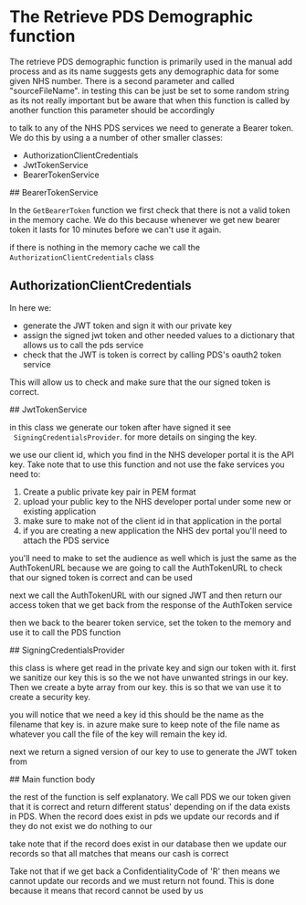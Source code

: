 # The Retrieve PDS Demographic function

The retrieve PDS demographic function is primarily used in the manual add process and as its name suggests gets any demographic data for some given NHS number. There is a second parameter and called "sourceFileName". in testing this can be just be set to some random string as its not really important but be aware that when this function is called by another function this parameter should be accordingly 

to talk to any of the NHS PDS services we need to generate a Bearer token. We do this by using a a number of other smaller classes: 

- AuthorizationClientCredentials
- JwtTokenService
- BearerTokenService

## BearerTokenService

In the `GetBearerToken` function we first check that there is not a valid token in the memory cache. We do this because whenever we get new bearer token it lasts for 10 minutes before we can't use it again. 

if there is nothing in the memory cache we call the `AuthorizationClientCredentials` class 



## AuthorizationClientCredentials 

In here we:

- generate the JWT token and sign it with our private key 
- assign the signed jwt token and other needed values to a dictionary that allows us to call the pds service 
- check that the JWT is token is correct by calling PDS's oauth2 token service 

This will allow us to check and make sure that the our signed token is correct. 

## JwtTokenService 

in this class we generate our token after have signed it see ` SigningCredentialsProvider`. for more details on singing the key. 

we use our client id, which you find in the NHS developer portal it is the API key. Take note that to use this function and not use the fake services you need to: 

1. Create a public private key pair in PEM format
2. upload your public key to the NHS developer portal under some new or existing application 
3. make sure to make not of the client id in that application in the portal 
4. if you are creating a new application the NHS dev portal you'll need to attach the PDS service 

you'll need to make to set the audience as well which is just the same as the AuthTokenURL because we are going to call the AuthTokenURL to check that our signed token is correct and can be used 

next we call the AuthTokenURL with our signed JWT and then return our access token that we get back from the response of the AuthToken service 

then we back to the bearer token service, set the token to the memory and use it to call the PDS function

## SigningCredentialsProvider

this class is where get read in the private key and sign our token with it. first we sanitize our key this is so the we not have unwanted strings in our key. Then we create a byte array from our key. this is so that we van use it to create a security key. 

you will notice that we need a key id this should be the name as the filename that key is. in azure make sure to keep note of the file name as whatever you call the file of the key will remain the key id. 

next we return a signed version of our key to use to generate the JWT token from 

## Main function body

the rest of the function is self explanatory. We call PDS we our token given that it is correct and return different status' depending on if the data exists in PDS. When the record does exist in pds we update our records and if they do not exist we do nothing to our

take note that if the record does exist in our database then we update our records so that all matches that means our cash is correct 

Take not that if we get back a ConfidentialityCode of 'R' then means we cannot update our records and we must return not found. This is done because it means that record cannot be used by us
